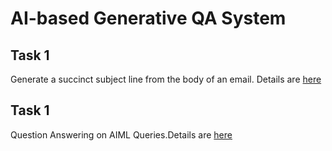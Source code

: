 # AI-based Generative QA System

## Task 1
Generate a succinct subject line from the body of an email. Details are [here](https://github.com/anukvma/group18_final_project/tree/main/email_subject_generation)
## Task 1
Question Answering on AIML Queries.Details are [here](https://github.com/anukvma/group18_final_project/tree/main/aiml_question_answers)
